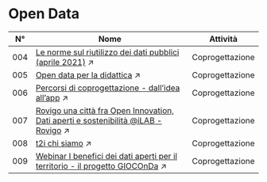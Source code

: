 # Open Data

N°  | Nome | Attività
------------ | ------------ | -------------
004 | [Le norme sul riutilizzo dei dati pubblici (aprile 2021)](https://www.youtube.com/watch?v=PE2bdkIlstQ) :arrow_upper_right: | Coprogettazione
005 | [Open data per la didattica](https://www.youtube.com/watch?v=Jabehnku8LU) :arrow_upper_right: | Coprogettazione
006 | [Percorsi di coprogettazione - dall’idea all’app](https://www.youtube.com/watch?v=g4LNr4Eqfas) :arrow_upper_right: | Coprogettazione
007 | [Rovigo una città fra Open Innovation, Dati aperti e sostenibilità @iLAB -Rovigo](https://www.youtube.com/watch?v=eJ3fE1n6ukA) :arrow_upper_right: | Coprogettazione
008 | [t2i chi siamo](https://www.youtube.com/watch?v=oZbQR1W27fM) :arrow_upper_right: | Coprogettazione
009 | [Webinar I benefici dei dati aperti per il territorio - il progetto GIOCOnDa](https://www.youtube.com/watch?v=ArZloMcSJxA) :arrow_upper_right: | Coprogettazione
